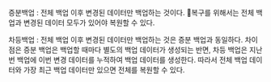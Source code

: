 증분백업 : 전체 백업 이후 변경된 데이터만 백업하는 것이다. 복구를 위해서는 전체 백업과 변경된 데이터 모두가 있어야 복원할 수 있다.


차등백업 : 전체 백업 이후 변경된 데이터만 백업하는 것은 증분 백업과 동일하다. 차이점은 증분 백업은 백업할 때마다 별도의 백업 데이터가 생성되는 반면, 차등 백업은 지난번 백업에 이번 변경 데이터를 누적하여 백업 데이터를 생성한다. 따라서 전체 백업 데이터와 가장 최근 백업 데이터만 있으면 전체를 복원할 수 있다. 